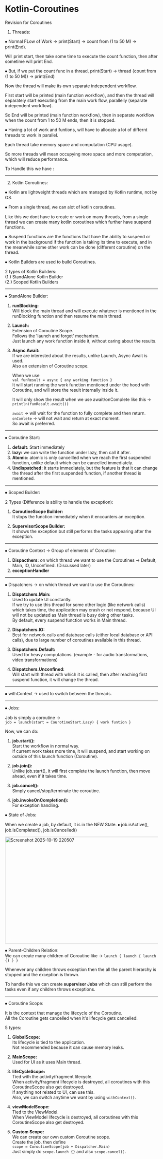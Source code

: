 # Kotlin-Coroutines
Revision for Coroutines



1. Threads:

⦁	Normal FLow of Work -> print(Start) -> count from (1 to 50 M) -> print(End). 

Will print start, then take some time to execute the count function, then after sometime will print End. 

⦁	But, if we put the count func in a thread, print(Start) -> thread {count from (1 to 50 M)} -> print(End)

Now the thread will make its own separate independent workflow. 

First start will be printed (main function workflow), and then the thread will separately start executing from the main work flow, parallelly (separate independent workflow). 

So End will be printed (main function workflow), then in separate workflow when the count from 1 to 50 M ends, then it is stopped.


⦁	Having a lot of work and funtions, will have to allocate a lot of differnt threads to work in parallel. 

Each thread take memory space and computation (CPU usage). 

So more threads will mean occupying more space and more computation, which will reduce performance.


To Handle this we have :

---

2. Kotlin Coroutines:

⦁	Kotlin are lightweight threads which are managed by Kotlin runtime, not by OS.


⦁	From a single thread, we can alot of kotlin coroutines. 

Like this we dont have to create or work on many threads, from a single thread we can create many kotlin coroutines which further have suspend functions.


⦁	Suspend functions are the functions that have the ability to suspend or work in the background if the function is taking its time to execute, and in the meanwhile some other work can be done (different coroutine) on the thread. 


⦁	Kotlin Builders are used to build Coroutines. 

2 types of Kotlin Builders:  
(1.) StandAlone Kotlin Builder  
(2.) Scoped Kotlin Builders


---

⦁	StandAlone Builder:


1. **runBlocking:**  
   Will block the main thread and will execute whatever is mentioned in the runBlocking function and then resume the main thread.


2. **Launch:**  
   Extension of Coroutine Scope.  
   Follows the 'launch and forget' mechanism.  
   Just launch any work function inside it, without caring about the results.


3. **Async Await:**  
   If we are interested about the results, unlike Launch, Async Await is used.  
   Also an extension of Coroutine scope.  

   When we use  
   `val funResult = async { any working function }`  
   It will start running the work function mentioned under the hood with Coroutine, and will store the result internally inside it.  

   It will only show the result when we use await/onComplete like this ->  
   `println(funResult.await())`  

   `await` -> will wait for the function to fully complete and then return.  
   `onComlete` -> will not wait and return at exact moment.  
   So await is preferred.


---

⦁	Coroutine Start:

1. **default:** Start immediately  
2. **lazy:** we can write the function under lazy, then call it after.  
3. **Atomic:** atomic is only cancellled when we reach the first suspended function, unlike default which can be cancelled immediately.  
4. **Undispatched:** it starts immediately, but the feature is that it can change the thread after the first suspended function, if another thread is mentioned. 


---

⦁	Scoped Builder:

2 Types (Difference is ability to handle the exception):

1. **CoroutineScope Builder:**  
   It stops the function immediately when it encounters an exception.

2. **SupervisorScope Builder:**  
   It shows the exception but still performs the tasks appearing after the exception.


---

⦁	Coroutine Context -> Group of elements of Coroutine:

1. **Dispacthers:** on which thread we want to use the Coroutines -> Default, Main, IO, Unconfined. (Discussed later)  
2. **exceptionHandler**


---

⦁	Dispatchers -> on which thread we want to use the Coroutines:

1. **Dispatchers.Main:**  
   Used to update UI constantly.  
   If we try to use this thread for some other logic (like network calls) which takes time, the application may crash or not respond, because UI will not be updated as Main thread is busy doing other tasks.  
   By default, every suspend function works in Main thread.

2. **Dispatchers.IO:**  
   Best for network calls and database calls (either local database or API calls), due to large number of coroutines available in this thread.

3. **Dispatchers.Default:**  
   Used for heavy computations. (example - for audio transformations, video transformations)

4. **Dispatchers.Unconfined:**  
   Will start with thread with which it is called, then after reaching first suspend function, it will change the thread.


---

⦁	withContext -> used to switch between the threads.


---

⦁	Jobs:

Job is simply a coroutine ->  
`job = launch(start = CourotineStart.Lazy) { work funtion }`


Now, we can do:

1. **job.start():**  
   Start the workflow in normal way.  
   If current work takes more time, it will suspend, and start working on outside of this launch function (Coroutine).

2. **job.join():**  
   Unlike job.start(), it will first complete the launch function, then move ahead, even if it takes time.

3. **job.cancel():**  
   Simply cancel/stop/terminate the coroutine.

4. **job.invokeOnCompletion():**  
   For exception handling.


⦁	State of Jobs:  

When we create a job, by default, it is in the NEW State.
⦁	job.isActive(), job.isCompleted(), job.isCancelled()

<img width="700" height="350" alt="Screenshot 2025-10-19 220507" src="https://github.com/user-attachments/assets/fdf8884d-223c-4ad9-ac35-a9aa2bc83c31" />



⦁	Parent-Children Relation:  
We can create many children of Coroutine like -> `launch { launch { launch {} } }`  

Whenever any children throws exception then the all the parent hierarchy is stopped and the exception is thrown.  

To handle this we can create **supervisor Jobs** which can still perform the tasks even if any children throws exceptions.


---

⦁	Coroutine Scope:

It is the context that manage the lifecycle of the Coroutine.  
All the Coroutine gets cancelled when it's lifecycle gets cancelled.


5 types:

1. **GlobalScope:**  
   Its lifecycle is tied to the application.  
   Not recommended because it can cause memory leaks.

2. **MainScope:**  
   Used for UI as it uses Main thread.

3. **lifeCycleScope:**  
   Tied with the activity/fragment lifecycle.  
   When activity/fragment lifecycle is destroyed, all coroutines with this CoroutineScope also get destroyed.  
   If anything not related to UI, can use this.  
   Also, we can switch anytime we want by using `withContext()`.

4. **viewModelScope:**  
   Tied to the ViewModel.  
   When ViewModel lifecycle is destroyed, all coroutines with this CoroutineScope also get destroyed.

5. **Custom Scope:**  
   We can create our own custom Coroutine scope.  
   Create the job, then define  
   `scope = CoroutineScope(job + Dispatcher.Main)`  
   Just simply do `scope.launch {}` and also `scope.cancel()`.



